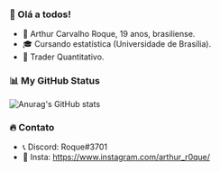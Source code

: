### 👋 Olá a todos! 

* 👦 Arthur Carvalho Roque, 19 anos, brasiliense.
* 🎓 Cursando estatística (Universidade de Brasília).
* 🤖 Trader Quantitativo.

### 📊 My GitHub Status
![Anurag's GitHub stats](https://github-readme-stats.vercel.app/api?username=ArthurRoque&show_icons=true&theme=highcontrast)

### 🔥 Contato
- 📞 Discord: Roque#3701
- 📸 Insta: https://www.instagram.com/arthur_r0que/

<!---
ArthurRoque/ArthurRoque is a ✨ special ✨ repository because its `README.md` (this file) appears on your GitHub profile.
You can click the Preview link to take a look at your changes.
--->

